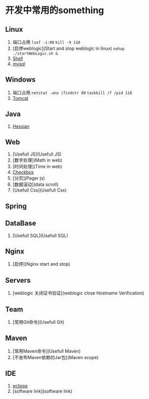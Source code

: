 # 开发中常用的something

## Linux
1. 端口占用 `lsof -i:80`  `kill -9 110`
1. [启停weblogic](Start and stop weblogic in linux) `nohup ./startWebLogic.sh &`
1. [Shell](shell.md)
1. [mysql](mysql)

## Windows
1. 端口占用 `netstat -ano |findstr 80` `taskkill /f /pid 110`
1. [Tomcat](Tomcat)

## Java
1. [Hessian](Hessian)

## Web
1. [Usefull JS](Usefull JS)
1. [数字处理](Math in web)
1. [时间处理](Time in web)
1. [Checkbox](Checkbox)
1. [分页](Pager js)
1. [数据滚动](data scroll)
1. [Usefull Css](Usefull Css)

## Spring

## DataBase
1. [Usefull SQL](Usefull SQL)

## Nginx
1. [启停](Nginx start and stop)

## Servers
1. [weblogic 关闭证书验证](weblogic  close Hostname Verification)

## Team
1. [常用Git命令](Usefull Git)

## Maven
1. [常用Maven命令](Usefull Maven)
1. [不发布Maven依赖的Jar包](Maven scope)

## IDE
1. [eclipse](Eclipse)
1. [software link](software link)